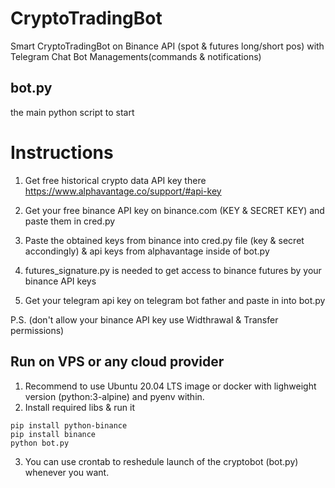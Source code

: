 # CryptoTradingBot
Smart CryptoTradingBot on Binance API (spot &amp; futures long/short pos) with Telegram Chat Bot Managements(commands & notifications)

## bot.py
the main python script to start

# Instructions

1. Get free historical crypto data API key there https://www.alphavantage.co/support/#api-key

2. Get your free binance API key on binance.com (KEY & SECRET KEY) and paste them in cred.py

3. Paste the obtained keys from binance into cred.py file (key & secret accondingly) & api keys from alphavantage inside of bot.py

4. futures_signature.py is needed to get access to binance futures by your binance API keys

5. Get your telegram api key on telegram bot father and paste in into bot.py

P.S. (don't allow your binance API key use Widthrawal & Transfer permissions)


## Run on VPS or any cloud provider

1. Recommend to use Ubuntu 20.04 LTS image or docker with lighweight version (python:3-alpine) and pyenv within.
2.  Install required libs & run it
```
pip install python-binance
pip install binance
python bot.py
```

3. You can use crontab to reshedule launch of the cryptobot (bot.py) whenever you want.

